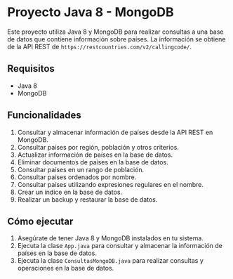 # Proyecto Java 8 - MongoDB

Este proyecto utiliza Java 8 y MongoDB para realizar consultas a una base de datos que contiene información sobre países. La información se obtiene de la API REST de `https://restcountries.com/v2/callingcode/`.

## Requisitos

- Java 8
- MongoDB

## Funcionalidades

1. Consultar y almacenar información de países desde la API REST en MongoDB.
2. Consultar países por región, población y otros criterios.
3. Actualizar información de países en la base de datos.
4. Eliminar documentos de países en la base de datos.
5. Consultar países en un rango de población.
6. Consultar países ordenados por nombre.
7. Consultar países utilizando expresiones regulares en el nombre.
8. Crear un índice en la base de datos.
9. Realizar un backup y restaurar la base de datos.

## Cómo ejecutar

1. Asegúrate de tener Java 8 y MongoDB instalados en tu sistema.
2. Ejecuta la clase `App.java` para consultar y almacenar la información de países en la base de datos.
3. Ejecuta la clase `ConsultasMongoDB.java` para realizar consultas y operaciones en la base de datos.
